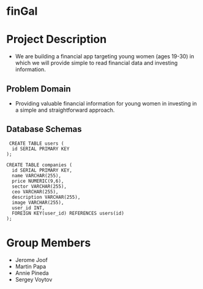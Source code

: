 # finGal

# Project Description
- We are building a financial app targeting young women (ages 19-30) in which we will provide simple to read financial data and investing information. 

## Problem Domain
- Providing valuable financial information for young women in investing in a simple and straightforward approach.

## Database Schemas
```
 CREATE TABLE users (
  id SERIAL PRIMARY KEY
);

CREATE TABLE companies (
  id SERIAL PRIMARY KEY,
  name VARCHAR(255),
  price NUMERIC(9,6),
  sector VARCHAR(255),
  ceo VARCHAR(255),
  description VARCHAR(255),
  image VARCHAR(255),
  user_id INT,
  FOREIGN KEY(user_id) REFERENCES users(id)
);
```

# Group Members
- Jerome Joof
- Martin Papa
- Annie Pineda
- Sergey Voytov
